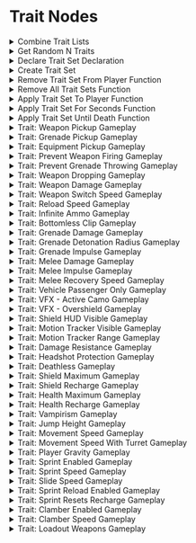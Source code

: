 # Trait Nodes

<details>
<summary>Combine Trait Lists</summary>

### Input Pins

pinId: Trait List A\
dataType: trait_list\
settings: defaultValue: String
#### Editor Settings

pinId: Trait List B\
dataType: trait_list\
settings: defaultValue: String
#### Editor Settings

pinId: Trait List C\
dataType: trait_list\
settings: defaultValue: String
#### Editor Settings

pinId: Trait List D\
dataType: trait_list\
settings: defaultValue: String
#### Editor Settings

### Output Pins

pinId: Combined Trait List\
dataType: trait_list\
userData:

#### Editor Settings

### Node Category: Players_Traits
</details>

<details>
<summary>Get Random N Traits</summary>

### Node Rules

ruleID: RequiredNodeInput\
RequiredProperties: Trait List\
N

### Input Pins

pinId: Trait List\
dataType: trait\_list

#### Editor Settings

pinId: N\
dataType: number

#### Editor Settings

MinRange: 0\
Step: 1.0

### Output Pins

pinId: New List\
dataType: trait\_list\
userData:

#### Editor Settings

#### Editor Settings

### Node Category: Players\_Traits
</details>

<details>
<summary>Declare Trait Set Declaration</summary>

### Node Rules

ruleID: RequiredNodeInput\
RequiredProperties: Identifier

### Input Pins

pinId: Identifier\
dataType: identifier

#### Editor Settings

pinId: Trait A\
dataType: forge\_trait

#### Editor Settings

settings: defaultValue: String: nil

pinId: Trait B\
dataType: forge\_trait

#### Editor Settings

settings: defaultValue: String: nil

pinId: Trait List\
dataType: trait\_list\
settings: defaultValue: String:

#### Editor Settings

userData:

#### Editor Settings

### Node Category: Players\_Traits
</details>

<details>
<summary>Create Trait Set</summary>

### Node Rules

ruleID: RequiredNodeInput\
RequiredProperties: Identifier

### Input Pins

pinId: ActionStart\
dataType: execute

pinId: Identifier\
dataType: identifier

#### Editor Settings

pinId: Trait A\
dataType: forge\_trait

#### Editor Settings

settings: defaultValue: String: nil

pinId: Trait B\
dataType: forge\_trait

#### Editor Settings

settings: defaultValue: String: nil

pinId: Trait List\
dataType: trait\_list\
settings: defaultValue: String: nil

#### Editor Settings

### Output Pins

pinId: ActionComplete\
dataType: execute userData:

#### Editor Settings

### Node Category: Unused
</details>

<details>
<summary>Remove Trait Set From Player Function</summary>

### Node Rules

ruleID: RequiredNodeInput\
RequiredProperties: Identifier\
Player\
Remove Immediately

### Input Pins

pinId: ActionStart\
dataType: execute

pinId: Identifier\
dataType: identifier

#### Editor Settings

pinId: Player\
dataType: object

#### Editor Settings

pinId: Remove Immediately\
dataType: bool

#### Editor Settings

### Output Pins

pinId: ActionComplete\
dataType: execute userData:

#### Editor Settings

### Node Category: Players\_Traits
</details>

<details>
<summary>Remove All Trait Sets Function</summary>

### Node Rules

ruleID: RequiredNodeInput\
RequiredProperties: Player\
Remove Immediately

### Input Pins

pinId: ActionStart\
dataType: execute

pinId: Player\
dataType: object

#### Editor Settings

pinId: Remove Immediately\
dataType: bool

#### Editor Settings

### Output Pins

pinId: ActionComplete\
dataType: execute userData:

#### Editor Settings

### Node Category: Players\_Traits
</details>

<details>
<summary>Apply Trait Set To Player Function</summary>

### Node Rules

ruleID: RequiredNodeInput\
RequiredProperties: Identifier\
Player\
Apply Immediately

### Input Pins

pinId: ActionStart\
dataType: execute

pinId: Identifier\
dataType: identifier

#### Editor Settings

pinId: Player\
dataType: object

#### Editor Settings

pinId: Apply Immediately\
dataType: bool

#### Editor Settings

### Output Pins

pinId: ActionComplete\
dataType: execute userData:

#### Editor Settings

### Node Category: Players\_Traits
</details>

<details>
<summary>Apply Trait Set For Seconds Function</summary>

### Node Rules

ruleID: RequiredNodeInput\
RequiredProperties: Identifier\
Player\
Seconds

### Input Pins

pinId: ActionStart\
dataType: execute

pinId: Identifier\
dataType: identifier

#### Editor Settings

pinId: Player\
dataType: object

#### Editor Settings

pinId: Seconds\
dataType: number

#### Editor Settings

MinRange: 0

### Output Pins

pinId: ActionComplete\
dataType: execute userData:

#### Editor Settings

### Node Category: Players\_Traits
</details>

<details>
<summary>Apply Trait Set Until Death Function</summary>

### Node Rules

ruleID: RequiredNodeInput\
RequiredProperties: Identifier\
Player

### Input Pins

pinId: ActionStart\
dataType: execute

pinId: Identifier\
dataType: identifier

#### Editor Settings

pinId: Player\
dataType: object

#### Editor Settings

### Output Pins

pinId: ActionComplete\
dataType: execute userData:

#### Editor Settings

### Node Category: Players\_Traits
</details>

<details>
<summary>Trait: Weapon Pickup Gameplay</summary>

### Node Rules

ruleID: RequiredNodeInput\
RequiredProperties: Enabled

### Input Pins

pinId: Enabled\
dataType: bool

#### Editor Settings

### Output Pins

pinId: Trait: Weapon Pickup\
dataType: forge\_trait\
userData:

#### Editor Settings

#### Editor Settings

### Node Category: Players\_Traits
</details>

<details>
<summary>Trait: Grenade Pickup Gameplay</summary>

### Node Rules

ruleID: RequiredNodeInput\
RequiredProperties: Enabled

### Input Pins

pinId: Enabled\
dataType: bool

#### Editor Settings

### Output Pins

pinId: Trait: Grenade Pickup\
dataType: forge\_trait\
userData:

#### Editor Settings

#### Editor Settings

### Node Category: Players\_Traits
</details>

<details>
<summary>Trait: Equipment Pickup Gameplay</summary>

### Node Rules

ruleID: RequiredNodeInput\
RequiredProperties: Enabled

### Input Pins

pinId: Enabled\
dataType: bool

#### Editor Settings

### Output Pins

pinId: Trait: Equipment Pickup\
dataType: forge\_trait\
userData:

#### Editor Settings

#### Editor Settings

### Node Category: Players\_Traits
</details>

<details>
<summary>Trait: Prevent Weapon Firing Gameplay</summary>

### Node Rules

ruleID: RequiredNodeInput\
RequiredProperties: Prevent Firing

### Input Pins

pinId: Prevent Firing\
dataType: bool

#### Editor Settings

### Output Pins

pinId: Trait: Prevent Weapon Firing\
dataType: forge\_trait\
userData:

#### Editor Settings

#### Editor Settings

### Node Category: Players\_Traits
</details>

<details>
<summary>Trait: Prevent Grenade Throwing Gameplay</summary>

### Node Rules

ruleID: RequiredNodeInput\
RequiredProperties: Prevent Throwing

### Input Pins

pinId: Prevent Throwing\
dataType: bool

#### Editor Settings

### Output Pins

pinId: Trait: Prevent Grenade Throwing\
dataType: forge\_trait\
userData:

#### Editor Settings

#### Editor Settings

### Node Category: Players\_Traits
</details>

<details>
<summary>Trait: Weapon Dropping Gameplay</summary>

### Node Rules

ruleID: RequiredNodeInput\
RequiredProperties: Weapons Persist On Drop

### Input Pins

pinId: Weapons Persist On Drop\
dataType: bool

#### Editor Settings

### Output Pins

pinId: Trait: Weapon Dropping\
dataType: forge\_trait\
userData:

#### Editor Settings

#### Editor Settings

### Node Category: Players\_Traits
</details>

<details>
<summary>Trait: Weapon Damage Gameplay</summary>

### Node Rules

ruleID: RequiredNodeInput\
RequiredProperties: Scalar

### Input Pins

pinId: Scalar\
dataType: number

#### Editor Settings

MinRange: 0\
Step: 0.05

### Output Pins

pinId: Trait: Weapon Damage\
dataType: forge\_trait\
userData:

#### Editor Settings

#### Editor Settings

### Node Category: Players\_Traits
</details>

<details>
<summary>Trait: Weapon Switch Speed Gameplay</summary>

### Node Rules

ruleID: RequiredNodeInput\
RequiredProperties: Scalar

### Input Pins

pinId: Scalar\
dataType: number

#### Editor Settings

MinRange: 0.05\
Step: 0.05

### Output Pins

pinId: Trait: Weapon Switch Speed\
dataType: forge\_trait\
userData:

#### Editor Settings

#### Editor Settings

### Node Category: Players\_Traits
</details>

<details>
<summary>Trait: Reload Speed Gameplay</summary>

### Node Rules

ruleID: RequiredNodeInput\
RequiredProperties: Empty Reload Scalar\
Tactical Reload Scalar

### Input Pins

pinId: Empty Reload Scalar\
dataType: number

#### Editor Settings

MinRange: 0.05\
Step: 0.05

pinId: Tactical Reload Scalar\
dataType: number

#### Editor Settings

MinRange: 0.05\
Step: 0.05

### Output Pins

pinId: Trait: Reload Speed\
dataType: forge\_trait\
userData:

#### Editor Settings

#### Editor Settings

### Node Category: Players\_Traits
</details>

<details>
<summary>Trait: Infinite Ammo Gameplay</summary>

### Node Rules

ruleID: RequiredNodeInput\
RequiredProperties: Enabled

### Input Pins

pinId: Enabled\
dataType: bool

#### Editor Settings

### Output Pins

pinId: Trait: Infinite Ammo\
dataType: forge\_trait\
userData:

#### Editor Settings

#### Editor Settings

### Node Category: Players\_Traits
</details>

<details>
<summary>Trait: Bottomless Clip Gameplay</summary>

### Node Rules

ruleID: RequiredNodeInput\
RequiredProperties: Enabled

### Input Pins

pinId: Enabled\
dataType: bool

#### Editor Settings

### Output Pins

pinId: Trait: Bottomless Clip\
dataType: forge\_trait\
userData:

#### Editor Settings

#### Editor Settings

### Node Category: Players\_Traits
</details>

<details>
<summary>Trait: Grenade Damage Gameplay</summary>

### Node Rules

ruleID: RequiredNodeInput\
RequiredProperties: Scalar

### Input Pins

pinId: Scalar\
dataType: number

#### Editor Settings

MinRange: 0\
Step: 0.05

### Output Pins

pinId: Trait: Grenade Damage\
dataType: forge\_trait\
userData:

#### Editor Settings

#### Editor Settings

### Node Category: Players\_Traits
</details>

<details>
<summary>Trait: Grenade Detonation Radius Gameplay</summary>

### Node Rules

ruleID: RequiredNodeInput\
RequiredProperties: Scalar

### Input Pins

pinId: Scalar\
dataType: number

#### Editor Settings

MinRange: 0\
Step: 0.05

### Output Pins

pinId: Trait: Grenade Detonation Radius\
dataType: forge\_trait\
userData:

#### Editor Settings

#### Editor Settings

### Node Category: Players\_Traits
</details>

<details>
<summary>Trait: Grenade Impulse Gameplay</summary>

### Node Rules

ruleID: RequiredNodeInput\
RequiredProperties: Scalar

### Input Pins

pinId: Scalar\
dataType: number

#### Editor Settings

MinRange: 0\
Step: 0.05

### Output Pins

pinId: Trait: Grenade Impulse\
dataType: forge\_trait\
userData:

#### Editor Settings

#### Editor Settings

### Node Category: Players\_Traits
</details>

<details>
<summary>Trait: Melee Damage Gameplay</summary>

### Node Rules

ruleID: RequiredNodeInput\
RequiredProperties: Scalar

### Input Pins

pinId: Scalar\
dataType: number

#### Editor Settings

MinRange: 0\
Step: 0.05

### Output Pins

pinId: Trait: Melee Damage\
dataType: forge\_trait\
userData:

#### Editor Settings

#### Editor Settings

### Node Category: Players\_Traits
</details>

<details>
<summary>Trait: Melee Impulse Gameplay</summary>

### Node Rules

ruleID: RequiredNodeInput\
RequiredProperties: Scalar

### Input Pins

pinId: Scalar\
dataType: number

#### Editor Settings

MinRange: 0\
Step: 0.05

### Output Pins

pinId: Trait: Melee Impulse\
dataType: forge\_trait\
userData:

#### Editor Settings

#### Editor Settings

### Node Category: Players\_Traits
</details>

<details>
<summary>Trait: Melee Recovery Speed Gameplay</summary>

### Node Rules

ruleID: RequiredNodeInput\
RequiredProperties: Scalar

### Input Pins

pinId: Scalar\
dataType: number

#### Editor Settings

MinRange: 0.05\
Step: 0.05

### Output Pins

pinId: Trait: Melee Recovery Speed\
dataType: forge\_trait\
userData:

#### Editor Settings

MinRange: 0\
Step: 0.05

#### Editor Settings

### Node Category: Players\_Traits
</details>

<details>
<summary>Trait: Vehicle Passenger Only Gameplay</summary>

### Node Rules

ruleID: RequiredNodeInput\
RequiredProperties: Enabled

### Input Pins

pinId: Enabled\
dataType: bool

#### Editor Settings

### Output Pins

pinId: Trait: Vehicle Passenger Only\
dataType: forge\_trait\
userData:

#### Editor Settings

#### Editor Settings

### Node Category: Players\_Traits
</details>

<details>
<summary>Trait: VFX - Active Camo Gameplay</summary>

### Node Rules

ruleID: RequiredNodeInput\
RequiredProperties: Intensity Scalar\
Interpolation Scalar

### Input Pins

pinId: Intensity Scalar\
dataType: number

#### Editor Settings

MinRange: 0\
MaxRange: 1\
Step: 0.05

pinId: Interpolation Scalar\
dataType: number

#### Editor Settings

MinRange: 0\
Step: 0.05

### Output Pins

pinId: Trait: VFX - Active Camo\
dataType: forge\_trait\
userData:

#### Editor Settings

MinRange: 0\
Step: 0.05

#### Editor Settings

### Node Category: Players\_Traits
</details>

<details>
<summary>Trait: VFX - Overshield Gameplay</summary>

### Node Rules

ruleID: RequiredNodeInput\
RequiredProperties: Enabled

### Input Pins

pinId: Enabled\
dataType: bool

#### Editor Settings

### Output Pins

pinId: Trait: VFX - Overshield\
dataType: forge\_trait\
userData:

#### Editor Settings

#### Editor Settings

### Node Category: Players\_Traits
</details>

<details>
<summary>Trait: Shield HUD Visible Gameplay</summary>

### Node Rules

ruleID: RequiredNodeInput\
RequiredProperties: Enabled

### Input Pins

pinId: Enabled\
dataType: bool

#### Editor Settings

### Output Pins

pinId: Trait: Shield HUD Visible\
dataType: forge\_trait\
userData:

#### Editor Settings

#### Editor Settings

### Node Category: Players\_Traits
</details>

<details>
<summary>Trait: Motion Tracker Visible Gameplay</summary>

### Node Rules

ruleID: RequiredNodeInput\
RequiredProperties: Motion Tracker Enabled

### Input Pins

pinId: Motion Tracker Enabled\
dataType: bool

#### Editor Settings

pinId: Enabled While Zooming\
dataType: bool\
settings: defaultValue: Bool: false

#### Editor Settings

### Output Pins

pinId: Trait: Motion Tracker Visible\
dataType: forge\_trait\
userData:

#### Editor Settings

#### Editor Settings

### Node Category: Players\_Traits
</details>

<details>
<summary>Trait: Motion Tracker Range Gameplay</summary>

### Node Rules

ruleID: RequiredNodeInput\
RequiredProperties: Inner Ring Scalar\
Extended Range Scalar\
Vehicle Range Scalar

### Input Pins

pinId: Inner Ring Scalar\
dataType: number

#### Editor Settings

MinRange: 0\
Step: 0.05

pinId: Extended Range Scalar\
dataType: number

#### Editor Settings

MinRange: 0\
Step: 0.05

pinId: Vehicle Range Scalar\
dataType: number

#### Editor Settings

MinRange: 0\
Step: 0.05

### Output Pins

pinId: Trait: Motion Tracker Range\
dataType: forge\_trait\
userData:

#### Editor Settings

#### Editor Settings

### Node Category: Players\_Traits
</details>

<details>
<summary>Trait: Damage Resistance Gameplay</summary>

### Node Rules

ruleID: RequiredNodeInput\
RequiredProperties: Direct Damage Scalar\
Grenade Damage Scalar\
Explosive Damage Scalar

### Input Pins

pinId: Direct Damage Scalar\
dataType: number

#### Editor Settings

MinRange: 0\
Step: 0.05

pinId: Grenade Damage Scalar\
dataType: number

#### Editor Settings

MinRange: 0\
Step: 0.05

pinId: Explosive Damage Scalar\
dataType: number

#### Editor Settings

MinRange: 0\
Step: 0.05

### Output Pins

pinId: Trait: Damage Resistance\
dataType: forge\_trait\
userData:

#### Editor Settings

#### Editor Settings

### Node Category: Players\_Traits
</details>

<details>
<summary>Trait: Headshot Protection Gameplay</summary>

### Node Rules

ruleID: RequiredNodeInput\
RequiredProperties: Enabled

### Input Pins

pinId: Enabled\
dataType: bool

#### Editor Settings

### Output Pins

pinId: Trait: Headshot Protection\
dataType: forge\_trait\
userData:

#### Editor Settings

#### Editor Settings

### Node Category: Players\_Traits
</details>

<details>
<summary>Trait: Deathless Gameplay</summary>

### Node Rules

ruleID: RequiredNodeInput\
RequiredProperties: Enabled

### Input Pins

pinId: Enabled\
dataType: bool

#### Editor Settings

### Output Pins

pinId: Trait: Deathless\
dataType: forge\_trait\
userData:

#### Editor Settings

#### Editor Settings

### Node Category: Players\_Traits
</details>

<details>
<summary>Trait: Shield Maximum Gameplay</summary>

### Node Rules

ruleID: RequiredNodeInput\
RequiredProperties: Scalar

### Input Pins

pinId: Scalar\
dataType: number

#### Editor Settings

MinRange: 0\
MaxRange: 6.5\
Step: 0.05

### Output Pins

pinId: Trait: Shield Maximum\
dataType: forge\_trait\
userData:

#### Editor Settings

#### Editor Settings

### Node Category: Players\_Traits
</details>

<details>
<summary>Trait: Shield Recharge Gameplay</summary>

### Node Rules

ruleID: RequiredNodeInput\
RequiredProperties: Recharge Delay Scalar\
Recharge Rate Scalar

### Input Pins

pinId: Recharge Delay Scalar\
dataType: number

#### Editor Settings

MinRange: -1000\
MaxRange: 1000\
Step: 0.05

pinId: Recharge Rate Scalar\
dataType: number

#### Editor Settings

MinRange: -1\
MaxRange: 1000\
Step: 0.05

### Output Pins

pinId: Trait: Shield Recharge\
dataType: forge\_trait\
userData:

#### Editor Settings

#### Editor Settings

### Node Category: Players\_Traits
</details>

<details>
<summary>Trait: Health Maximum Gameplay</summary>

### Node Rules

ruleID: RequiredNodeInput\
RequiredProperties: Scalar

### Input Pins

pinId: Scalar\
dataType: number

#### Editor Settings

MinRange: 0\
MaxRange: 10\
Step: 0.05

### Output Pins

pinId: Trait: Health Maximum\
dataType: forge\_trait\
userData:

#### Editor Settings

#### Editor Settings

### Node Category: Players\_Traits
</details>

<details>
<summary>Trait: Health Recharge Gameplay</summary>

### Node Rules

ruleID: RequiredNodeInput\
RequiredProperties: Recharge Delay Scalar\
Recharge Rate Scalar

### Input Pins

pinId: Recharge Delay Scalar\
dataType: number

#### Editor Settings

MinRange: -1000\
MaxRange: 1000\
Step: 0.05

pinId: Recharge Rate Scalar\
dataType: number

#### Editor Settings

MinRange: -1\
MaxRange: 1000\
Step: 0.05

### Output Pins

pinId: Trait: Health Recharge\
dataType: forge\_trait\
userData:

#### Editor Settings

#### Editor Settings

### Node Category: Players\_Traits
</details>

<details>
<summary>Trait: Vampirism Gameplay</summary>

### Node Rules

ruleID: RequiredNodeInput\
RequiredProperties: Shield Scalar\
Health Scalar

### Input Pins

pinId: Shield Scalar\
dataType: number

#### Editor Settings

MinRange: 0\
Step: 0.05

pinId: Health Scalar\
dataType: number

#### Editor Settings

MinRange: 0\
Step: 0.05

### Output Pins

pinId: Trait: Vampirism\
dataType: forge\_trait\
userData:

#### Editor Settings

#### Editor Settings

### Node Category: Players\_Traits
</details>

<details>
<summary>Trait: Jump Height Gameplay</summary>

### Node Rules

ruleID: RequiredNodeInput\
RequiredProperties: Scalar

### Input Pins

pinId: Scalar\
dataType: number

#### Editor Settings

MinRange: 0\
Step: 0.05

### Output Pins

pinId: Trait: Jump Height\
dataType: forge\_trait\
userData:

#### Editor Settings

#### Editor Settings

### Node Category: Players\_Traits
</details>

<details>
<summary>Trait: Movement Speed Gameplay</summary>

### Node Rules

ruleID: RequiredNodeInput\
RequiredProperties: Scalar

### Input Pins

pinId: Scalar\
dataType: number

#### Editor Settings

MinRange: 0\
Step: 0.05

### Output Pins

pinId: Trait: Movement Speed\
dataType: forge\_trait\
userData:

#### Editor Settings

#### Editor Settings

### Node Category: Players\_Traits
</details>

<details>
<summary>Trait: Movement Speed With Turret Gameplay</summary>

### Node Rules

ruleID: RequiredNodeInput\
RequiredProperties: Scalar

### Input Pins

pinId: Scalar\
dataType: number

#### Editor Settings

MinRange: 0\
Step: 0.05

### Output Pins

pinId: Trait: Movement Speed With Turret\
dataType: forge\_trait\
userData:

#### Editor Settings

#### Editor Settings

### Node Category: Players\_Traits
</details>

<details>
<summary>Trait: Player Gravity Gameplay</summary>

### Node Rules

ruleID: RequiredNodeInput\
RequiredProperties: Scalar

### Input Pins

pinId: Scalar\
dataType: number

#### Editor Settings

MinRange: -1000\
Step: 0.05

### Output Pins

pinId: Trait: Player Gravity\
dataType: forge\_trait\
userData:

#### Editor Settings

#### Editor Settings

### Node Category: Players\_Traits
</details>

<details>
<summary>Trait: Sprint Enabled Gameplay</summary>

### Node Rules

ruleID: RequiredNodeInput\
RequiredProperties: Enabled

### Input Pins

pinId: Enabled\
dataType: bool

#### Editor Settings

### Output Pins

pinId: Trait: Sprint Enabled\
dataType: forge\_trait\
userData:

#### Editor Settings

#### Editor Settings

### Node Category: Players\_Traits
</details>

<details>
<summary>Trait: Sprint Speed Gameplay</summary>

### Node Rules

ruleID: RequiredNodeInput\
RequiredProperties: Top Speed Scalar\
Time to Top Speed Scalar

### Input Pins

pinId: Top Speed Scalar\
dataType: number

#### Editor Settings

MinRange: 0\
Step: 0.05

pinId: Time to Top Speed Scalar\
dataType: number

#### Editor Settings

MinRange: 0\
Step: 0.05

### Output Pins

pinId: Trait: Sprint Speed\
dataType: forge\_trait\
userData:

#### Editor Settings

#### Editor Settings

### Node Category: Players\_Traits
</details>

<details>
<summary>Trait: Slide Speed Gameplay</summary>

### Node Rules

ruleID: RequiredNodeInput\
RequiredProperties: Slide Speed Scalar\
Slide Duration Scalar

### Input Pins

pinId: Slide Speed Scalar\
dataType: number

#### Editor Settings

MinRange: 0\
Step: 0.05

pinId: Slide Duration Scalar\
dataType: number

#### Editor Settings

MinRange: 0\
Step: 0.05

### Output Pins

pinId: Trait: Slide Speed\
dataType: forge\_trait\
userData:

#### Editor Settings

#### Editor Settings

### Node Category: Players\_Traits
</details>

<details>
<summary>Trait: Sprint Reload Enabled Gameplay</summary>

### Node Rules

ruleID: RequiredNodeInput\
RequiredProperties: Enabled

### Input Pins

pinId: Enabled\
dataType: bool

#### Editor Settings

### Output Pins

pinId: Trait: Sprint Reload Enabled\
dataType: forge\_trait\
userData:

#### Editor Settings

#### Editor Settings

### Node Category: Players\_Traits
</details>

<details>
<summary>Trait: Sprint Resets Recharge Gameplay</summary>

### Node Rules

ruleID: RequiredNodeInput\
RequiredProperties: Enabled

### Input Pins

pinId: Enabled\
dataType: bool

#### Editor Settings

### Output Pins

pinId: Trait: Sprint Resets Recharge\
dataType: forge\_trait\
userData:

#### Editor Settings

#### Editor Settings

### Node Category: Players\_Traits
</details>

<details>
<summary>Trait: Clamber Enabled Gameplay</summary>

### Node Rules

ruleID: RequiredNodeInput\
RequiredProperties: Enabled

### Input Pins

pinId: Enabled\
dataType: bool

#### Editor Settings

### Output Pins

pinId: Trait: Clamber Enabled\
dataType: forge\_trait\
userData:

#### Editor Settings

#### Editor Settings

### Node Category: Players\_Traits
</details>

<details>
<summary>Trait: Clamber Speed Gameplay</summary>

### Node Rules

ruleID: RequiredNodeInput\
RequiredProperties: Scalar

### Input Pins

pinId: Scalar\
dataType: number

#### Editor Settings

MinRange: 0.05\
Step: 0.05

### Output Pins

pinId: Trait: Clamber Speed\
dataType: forge\_trait\
userData:

#### Editor Settings

#### Editor Settings

### Node Category: Players\_Traits
</details>

<details>
<summary>Trait: Loadout Weapons Gameplay</summary>

### Node Rules

ruleID: RequiredNodeInput\
RequiredProperties: Primary Weapon Type

### Input Pins

pinId: Primary Weapon Type\
dataType: weapon\_type

#### Editor Settings

pinId: Secondary Weapon Type\
dataType: weapon\_type\
settings: defaultValue: String: nil

#### Editor Settings

### Output Pins

pinId: Trait: Loadout Weapons\
dataType: forge\_trait\
userData:

#### Editor Settings

#### Editor Settings

### Node Category: Players\_Traits\\
</details>
